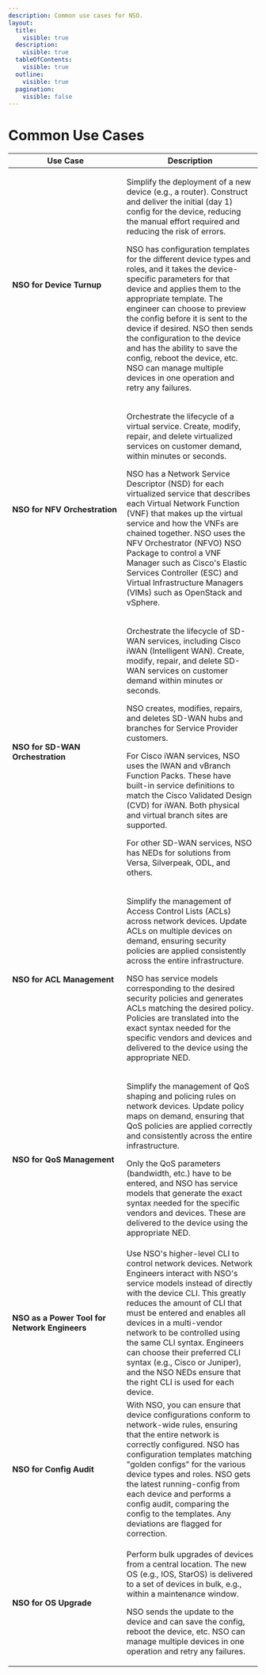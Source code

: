 ```yaml
---
description: Common use cases for NSO.
layout:
  title:
    visible: true
  description:
    visible: true
  tableOfContents:
    visible: true
  outline:
    visible: true
  pagination:
    visible: false
---
```


# Common Use Cases

<table><thead><tr><th width="215">Use Case</th><th>Description</th></tr></thead><tbody><tr><td><strong>NSO for Device Turnup</strong></td><td><p>Simplify the deployment of a new device (e.g., a router). Construct and deliver the initial (day 1) config for the device, reducing the manual effort required and reducing the risk of errors.</p><p></p><p>NSO has configuration templates for the different device types and roles, and it takes the device-specific parameters for that device and applies them to the appropriate template. The engineer can choose to preview the config before it is sent to the device if desired. NSO then sends the configuration to the device and has the ability to save the config, reboot the device, etc. NSO can manage multiple devices in one operation and retry any failures.</p></td></tr><tr><td><strong>NSO for NFV Orchestration</strong></td><td><p>Orchestrate the lifecycle of a virtual service. Create, modify, repair, and delete virtualized services on customer demand, within minutes or seconds.</p><p></p><p>NSO has a Network Service Descriptor (NSD) for each virtualized service that describes each Virtual Network Function (VNF) that makes up the virtual service and how the VNFs are chained together. NSO uses the NFV Orchestrator (NFVO) NSO Package to control a VNF Manager such as Cisco's Elastic Services Controller (ESC) and Virtual Infrastructure Managers (VIMs) such as OpenStack and vSphere.</p></td></tr><tr><td><strong>NSO for SD-WAN Orchestration</strong></td><td><p>Orchestrate the lifecycle of SD-WAN services, including Cisco iWAN (Intelligent WAN). Create, modify, repair, and delete SD-WAN services on customer demand within minutes or seconds.</p><p>NSO creates, modifies, repairs, and deletes SD-WAN hubs and branches for Service Provider customers.</p><p></p><p>For Cisco iWAN services, NSO uses the IWAN and vBranch Function Packs. These have built-in service definitions to match the Cisco Validated Design (CVD) for iWAN. Both physical and virtual branch sites are supported.</p><p></p><p>For other SD-WAN services, NSO has NEDs for solutions from Versa, Silverpeak, ODL, and others.</p></td></tr><tr><td><strong>NSO for ACL Management</strong></td><td><p>Simplify the management of Access Control Lists (ACLs) across network devices. Update ACLs on multiple devices on demand, ensuring security policies are applied consistently across the entire infrastructure.</p><p></p><p>NSO has service models corresponding to the desired security policies and generates ACLs matching the desired policy. Policies are translated into the exact syntax needed for the specific vendors and devices and delivered to the device using the appropriate NED.</p></td></tr><tr><td><strong>NSO for QoS Management</strong></td><td><p>Simplify the management of QoS shaping and policing rules on network devices. Update policy maps on demand, ensuring that QoS policies are applied correctly and consistently across the entire infrastructure.</p><p></p><p>Only the QoS parameters (bandwidth, etc.) have to be entered, and NSO has service models that generate the exact syntax needed for the specific vendors and devices. These are delivered to the device using the appropriate NED.</p></td></tr><tr><td><strong>NSO as a Power Tool for Network Engineers</strong></td><td>Use NSO's higher-level CLI to control network devices. Network Engineers interact with NSO's service models instead of directly with the device CLI. This greatly reduces the amount of CLI that must be entered and enables all devices in a multi-vendor network to be controlled using the same CLI syntax. Engineers can choose their preferred CLI syntax (e.g., Cisco or Juniper), and the NSO NEDs ensure that the right CLI is used for each device.</td></tr><tr><td><strong>NSO for Config Audit</strong></td><td>With NSO, you can ensure that device configurations conform to network-wide rules, ensuring that the entire network is correctly configured. NSO has configuration templates matching "golden configs" for the various device types and roles. NSO gets the latest running-config from each device and performs a config audit, comparing the config to the templates. Any deviations are flagged for correction.</td></tr><tr><td><strong>NSO for OS Upgrade</strong></td><td><p>Perform bulk upgrades of devices from a central location. The new OS (e.g., IOS, StarOS) is delivered to a set of devices in bulk, e.g., within a maintenance window.</p><p></p><p>NSO sends the update to the device and can save the config, reboot the device, etc. NSO can manage multiple devices in one operation and retry any failures.</p></td></tr></tbody></table>

